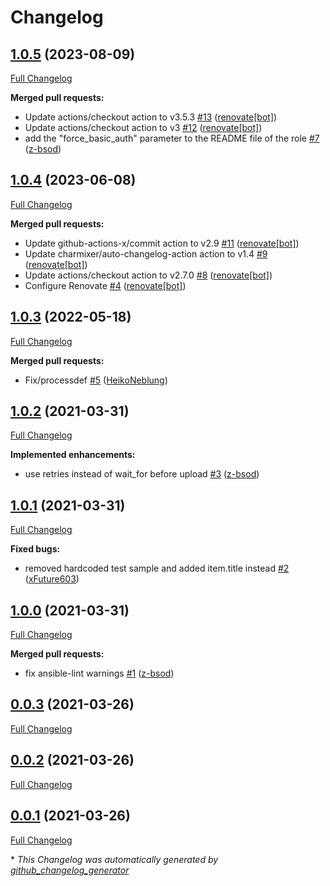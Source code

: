 # Changelog

## [1.0.5](https://github.com/T-Systems-MMS/ansible-collection-icinga-business-process/tree/1.0.5) (2023-08-09)

[Full Changelog](https://github.com/T-Systems-MMS/ansible-collection-icinga-business-process/compare/1.0.4...1.0.5)

**Merged pull requests:**

- Update actions/checkout action to v3.5.3 [\#13](https://github.com/T-Systems-MMS/ansible-collection-icinga-business-process/pull/13) ([renovate[bot]](https://github.com/apps/renovate))
- Update actions/checkout action to v3 [\#12](https://github.com/T-Systems-MMS/ansible-collection-icinga-business-process/pull/12) ([renovate[bot]](https://github.com/apps/renovate))
- add the "force\_basic\_auth" parameter to the README file of the role [\#7](https://github.com/T-Systems-MMS/ansible-collection-icinga-business-process/pull/7) ([z-bsod](https://github.com/z-bsod))

## [1.0.4](https://github.com/T-Systems-MMS/ansible-collection-icinga-business-process/tree/1.0.4) (2023-06-08)

[Full Changelog](https://github.com/T-Systems-MMS/ansible-collection-icinga-business-process/compare/1.0.3...1.0.4)

**Merged pull requests:**

- Update github-actions-x/commit action to v2.9 [\#11](https://github.com/T-Systems-MMS/ansible-collection-icinga-business-process/pull/11) ([renovate[bot]](https://github.com/apps/renovate))
- Update charmixer/auto-changelog-action action to v1.4 [\#9](https://github.com/T-Systems-MMS/ansible-collection-icinga-business-process/pull/9) ([renovate[bot]](https://github.com/apps/renovate))
- Update actions/checkout action to v2.7.0 [\#8](https://github.com/T-Systems-MMS/ansible-collection-icinga-business-process/pull/8) ([renovate[bot]](https://github.com/apps/renovate))
- Configure Renovate [\#4](https://github.com/T-Systems-MMS/ansible-collection-icinga-business-process/pull/4) ([renovate[bot]](https://github.com/apps/renovate))

## [1.0.3](https://github.com/T-Systems-MMS/ansible-collection-icinga-business-process/tree/1.0.3) (2022-05-18)

[Full Changelog](https://github.com/T-Systems-MMS/ansible-collection-icinga-business-process/compare/1.0.2...1.0.3)

**Merged pull requests:**

- Fix/processdef [\#5](https://github.com/T-Systems-MMS/ansible-collection-icinga-business-process/pull/5) ([HeikoNeblung](https://github.com/HeikoNeblung))

## [1.0.2](https://github.com/T-Systems-MMS/ansible-collection-icinga-business-process/tree/1.0.2) (2021-03-31)

[Full Changelog](https://github.com/T-Systems-MMS/ansible-collection-icinga-business-process/compare/1.0.1...1.0.2)

**Implemented enhancements:**

- use retries instead of wait\_for before upload [\#3](https://github.com/T-Systems-MMS/ansible-collection-icinga-business-process/pull/3) ([z-bsod](https://github.com/z-bsod))

## [1.0.1](https://github.com/T-Systems-MMS/ansible-collection-icinga-business-process/tree/1.0.1) (2021-03-31)

[Full Changelog](https://github.com/T-Systems-MMS/ansible-collection-icinga-business-process/compare/1.0.0...1.0.1)

**Fixed bugs:**

- removed hardcoded test sample and added item.title instead [\#2](https://github.com/T-Systems-MMS/ansible-collection-icinga-business-process/pull/2) ([xFuture603](https://github.com/xFuture603))

## [1.0.0](https://github.com/T-Systems-MMS/ansible-collection-icinga-business-process/tree/1.0.0) (2021-03-31)

[Full Changelog](https://github.com/T-Systems-MMS/ansible-collection-icinga-business-process/compare/0.0.3...1.0.0)

**Merged pull requests:**

- fix ansible-lint warnings [\#1](https://github.com/T-Systems-MMS/ansible-collection-icinga-business-process/pull/1) ([z-bsod](https://github.com/z-bsod))

## [0.0.3](https://github.com/T-Systems-MMS/ansible-collection-icinga-business-process/tree/0.0.3) (2021-03-26)

[Full Changelog](https://github.com/T-Systems-MMS/ansible-collection-icinga-business-process/compare/0.0.2...0.0.3)

## [0.0.2](https://github.com/T-Systems-MMS/ansible-collection-icinga-business-process/tree/0.0.2) (2021-03-26)

[Full Changelog](https://github.com/T-Systems-MMS/ansible-collection-icinga-business-process/compare/0.0.1...0.0.2)

## [0.0.1](https://github.com/T-Systems-MMS/ansible-collection-icinga-business-process/tree/0.0.1) (2021-03-26)

[Full Changelog](https://github.com/T-Systems-MMS/ansible-collection-icinga-business-process/compare/eb9afca1e04c3c5e81cc25aa3797467df7f93c1a...0.0.1)



\* *This Changelog was automatically generated by [github_changelog_generator](https://github.com/github-changelog-generator/github-changelog-generator)*
